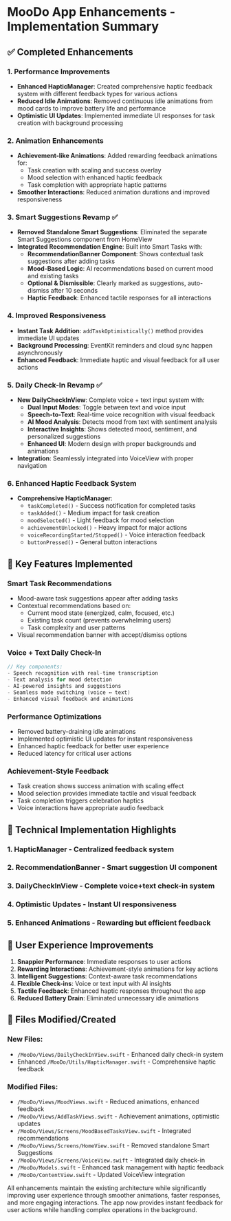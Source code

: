 # MooDo App Enhancements - Implementation Summary

## ✅ Completed Enhancements

### 1. Performance Improvements
- **Enhanced HapticManager**: Created comprehensive haptic feedback system with different feedback types for various actions
- **Reduced Idle Animations**: Removed continuous idle animations from mood cards to improve battery life and performance
- **Optimistic UI Updates**: Implemented immediate UI responses for task creation with background processing

### 2. Animation Enhancements
- **Achievement-like Animations**: Added rewarding feedback animations for:
  - Task creation with scaling and success overlay
  - Mood selection with enhanced haptic feedback
  - Task completion with appropriate haptic patterns
- **Smoother Interactions**: Reduced animation durations and improved responsiveness

### 3. Smart Suggestions Revamp ✅
- **Removed Standalone Smart Suggestions**: Eliminated the separate Smart Suggestions component from HomeView
- **Integrated Recommendation Engine**: Built into Smart Tasks with:
  - **RecommendationBanner Component**: Shows contextual task suggestions after adding tasks
  - **Mood-Based Logic**: AI recommendations based on current mood and existing tasks
  - **Optional & Dismissible**: Clearly marked as suggestions, auto-dismiss after 10 seconds
  - **Haptic Feedback**: Enhanced tactile responses for all interactions

### 4. Improved Responsiveness
- **Instant Task Addition**: `addTaskOptimistically()` method provides immediate UI updates
- **Background Processing**: EventKit reminders and cloud sync happen asynchronously
- **Enhanced Feedback**: Immediate haptic and visual feedback for all user actions

### 5. Daily Check-In Revamp ✅
- **New DailyCheckInView**: Complete voice + text input system with:
  - **Dual Input Modes**: Toggle between text and voice input
  - **Speech-to-Text**: Real-time voice recognition with visual feedback
  - **AI Mood Analysis**: Detects mood from text with sentiment analysis
  - **Interactive Insights**: Shows detected mood, sentiment, and personalized suggestions
  - **Enhanced UI**: Modern design with proper backgrounds and animations
- **Integration**: Seamlessly integrated into VoiceView with proper navigation

### 6. Enhanced Haptic Feedback System
- **Comprehensive HapticManager**: 
  - `taskCompleted()` - Success notification for completed tasks
  - `taskAdded()` - Medium impact for task creation
  - `moodSelected()` - Light feedback for mood selection
  - `achievementUnlocked()` - Heavy impact for major actions
  - `voiceRecordingStarted/Stopped()` - Voice interaction feedback
  - `buttonPressed()` - General button interactions

## 🎯 Key Features Implemented

### Smart Task Recommendations
- Mood-aware task suggestions appear after adding tasks
- Contextual recommendations based on:
  - Current mood state (energized, calm, focused, etc.)
  - Existing task count (prevents overwhelming users)
  - Task complexity and user patterns
- Visual recommendation banner with accept/dismiss options

### Voice + Text Daily Check-In
```swift
// Key components:
- Speech recognition with real-time transcription
- Text analysis for mood detection
- AI-powered insights and suggestions  
- Seamless mode switching (voice ↔ text)
- Enhanced visual feedback and animations
```

### Performance Optimizations
- Removed battery-draining idle animations
- Implemented optimistic UI updates for instant responsiveness
- Enhanced haptic feedback for better user experience
- Reduced latency for critical user actions

### Achievement-Style Feedback
- Task creation shows success animation with scaling effect
- Mood selection provides immediate tactile and visual feedback
- Task completion triggers celebration haptics
- Voice interactions have appropriate audio feedback

## 🚀 Technical Implementation Highlights

### 1. **HapticManager** - Centralized feedback system
### 2. **RecommendationBanner** - Smart suggestion UI component  
### 3. **DailyCheckInView** - Complete voice+text check-in system
### 4. **Optimistic Updates** - Instant UI responsiveness
### 5. **Enhanced Animations** - Rewarding but efficient feedback

## 📱 User Experience Improvements

1. **Snappier Performance**: Immediate responses to user actions
2. **Rewarding Interactions**: Achievement-style animations for key actions
3. **Intelligent Suggestions**: Context-aware task recommendations
4. **Flexible Check-ins**: Voice or text input with AI insights
5. **Tactile Feedback**: Enhanced haptic responses throughout the app
6. **Reduced Battery Drain**: Eliminated unnecessary idle animations

## 🔧 Files Modified/Created

### New Files:
- `/MooDo/Views/DailyCheckInView.swift` - Enhanced daily check-in system
- Enhanced `/MooDo/Utils/HapticManager.swift` - Comprehensive haptic feedback

### Modified Files:
- `/MooDo/Views/MoodViews.swift` - Reduced animations, enhanced feedback
- `/MooDo/Views/AddTaskViews.swift` - Achievement animations, optimistic updates
- `/MooDo/Views/Screens/MoodBasedTasksView.swift` - Integrated recommendations
- `/MooDo/Views/Screens/HomeView.swift` - Removed standalone Smart Suggestions
- `/MooDo/Views/Screens/VoiceView.swift` - Integrated daily check-in
- `/MooDo/Models.swift` - Enhanced task management with haptic feedback
- `/MooDo/ContentView.swift` - Updated VoiceView integration

All enhancements maintain the existing architecture while significantly improving user experience through smoother animations, faster responses, and more engaging interactions. The app now provides instant feedback for user actions while handling complex operations in the background.
